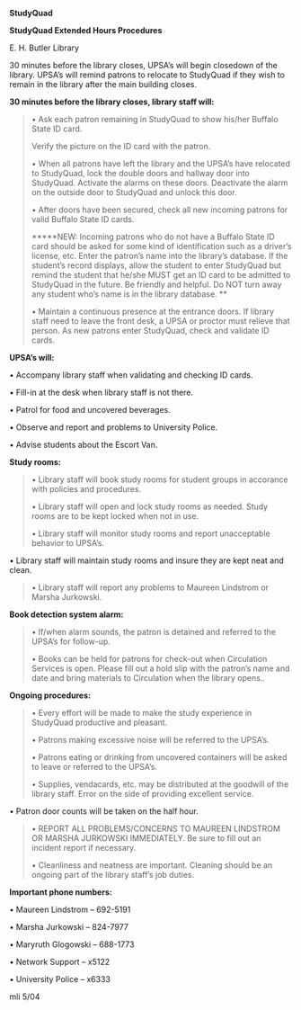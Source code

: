**StudyQuad**

**StudyQuad Extended Hours Procedures**

E. H. Butler Library

30 minutes before the library closes, UPSA’s will begin closedown of the library. UPSA’s will remind patrons to relocate to StudyQuad if they wish to remain in the library after the main building closes.

**30 minutes before the library closes, library staff will:**

> • Ask each patron remaining in StudyQuad to show his/her Buffalo State ID card.
>
> Verify the picture on the ID card with the patron.
>
> • When all patrons have left the library and the UPSA’s have relocated to StudyQuad, lock the double doors and hallway door into StudyQuad. Activate the alarms on these doors. Deactivate the alarm on the outside door to StudyQuad and unlock this door.
>
> • After doors have been secured, check all new incoming patrons for valid Buffalo State ID cards.
>
> **\*\*\*NEW: Incoming patrons who do not have a Buffalo State ID card should be asked for some kind of identification such as a driver’s license, etc. Enter the patron’s name into the library’s database. If the student’s record displays, allow the student to enter StudyQuad but remind the student that he/she MUST get an ID card to be admitted to StudyQuad in the future. Be friendly and helpful. Do NOT turn away any student who’s name is in the library database. **
>
> • Maintain a continuous presence at the entrance doors. If library staff need to leave the front desk, a UPSA or proctor must relieve that person. As new patrons enter StudyQuad, check and validate ID cards.

**UPSA’s will:**

• Accompany library staff when validating and checking ID cards.

• Fill-in at the desk when library staff is not there.

• Patrol for food and uncovered beverages.

• Observe and report and problems to University Police.

• Advise students about the Escort Van.

**Study rooms:**

> • Library staff will book study rooms for student groups in accorance with policies and procedures.
>
> • Library staff will open and lock study rooms as needed. Study rooms are to be kept locked when not in use.
>
> • Library staff will monitor study rooms and report unacceptable behavior to UPSA’s.

• Library staff will maintain study rooms and insure they are kept neat and clean.

> • Library staff will report any problems to Maureen Lindstrom or Marsha Jurkowski.

**Book detection system alarm:**

> • If/when alarm sounds, the patron is detained and referred to the UPSA’s for follow-up.
>
> • Books can be held for patrons for check-out when Circulation Services is open. Please fill out a hold slip with the patron’s name and date and bring materials to Circulation when the library opens..

**Ongoing procedures:**

> • Every effort will be made to make the study experience in StudyQuad productive and pleasant.
>
> • Patrons making excessive noise will be referred to the UPSA’s.
>
> • Patrons eating or drinking from uncovered containers will be asked to leave or referred to the UPSA’s.
>
> • Supplies, vendacards, etc. may be distributed at the goodwill of the library staff. Error on the side of providing excellent service.

• Patron door counts will be taken on the half hour.

> • REPORT ALL PROBLEMS/CONCERNS TO MAUREEN LINDSTROM OR MARSHA JURKOWSKI IMMEDIATELY. Be sure to fill out an incident report if necessary.
>
> • Cleanliness and neatness are important. Cleaning should be an ongoing part of the library staff’s job duties.

**Important phone numbers:**

• Maureen Lindstrom – 692-5191

• Marsha Jurkowski – 824-7977

• Maryruth Glogowski – 688-1773

• Network Support – x5122

• University Police – x6333

mli 5/04
